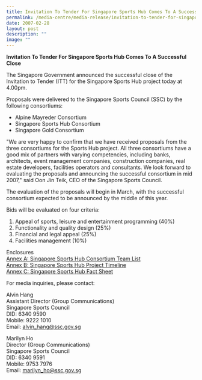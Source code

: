 ```yaml
---
title: Invitation To Tender For Singapore Sports Hub Comes To A Successful Close
permalink: /media-centre/media-release/invitation-to-tender-for-singapore-sports-hub-comes-to-a-successful/
date: 2007-02-28
layout: post
description: ""
image: ""
---
```

**Invitation To Tender For Singapore Sports Hub Comes To A Successful Close**

The Singapore Government announced the successful close of the Invitation to Tender (ITT) for the Singapore Sports Hub project today at 4.00pm.

Proposals were delivered to the Singapore Sports Council (SSC) by the following consortiums:

* Alpine Mayreder Consortium
* Singapore Sports Hub Consortium
* Singapore Gold Consortium

"We are very happy to confirm that we have received proposals from the three consortiums for the Sports Hub project. All three consortiums have a good mix of partners with varying competencies, including banks, architects, event management companies, construction companies, real estate developers, facilities operators and consultants. We look forward to evaluating the proposals and announcing the successful consortium in mid 2007," said Oon Jin Teik, CEO of the Singapore Sports Council.

The evaluation of the proposals will begin in March, with the successful consortium expected to be announced by the middle of this year.

Bids will be evaluated on four criteria:
<br>
1. Appeal of sports, leisure and entertainment programming (40%)
2. Functionality and quality design (25%)
3. Financial and legal appeal (25%)
4. Facilities management (10%)

Enclosures
<br>
[Annex A: Singapore Sports Hub Consortium Team List]()
<br>
[Annex B: Singapore Sports Hub Project Timeline](/files/Media%20Centre/Media%20Release/2007/February/ANNEXB280207pdf.pdf)
<br>
[Annex C: Singapore Sports Hub Fact Sheet](/files/Media%20Centre/Media%20Release/2007/February/ANNEXC280207pdf.pdf)


For media inquiries, please contact:

Alvin Hang
<br>
Assistant Director (Group Communications)
<br>
Singapore Sports Council
<br>
DID: 6340 9590
<br>
Mobile: 9222 1010
<br>
Email: [alvin_hang@ssc.gov.sg](mailto:alvin_hang@ssc.gov.sg)

Marilyn Ho
<br>
Director (Group Communications)
<br>
Singapore Sports Council
<br>
DID: 6340 9591
<br>
Mobile: 9753 7976
<br>
Email: [marilyn_ho@ssc.gov.sg](mailto:marilyn_ho@ssc.gov.sg)